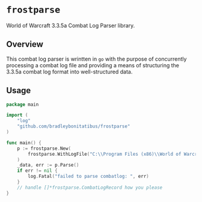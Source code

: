 # `frostparse`

World of Warcraft 3.3.5a Combat Log Parser library.

## Overview

This combat log parser is wrintten in `go` with the purpose of concurrently processing
a combat log file and providing a means of structuring the 3.3.5a combat log format
into well-structured data.

## Usage

```go
package main

import (   
    "log"
    "github.com/bradleybonitatibus/frostparse"
)

func main() {
    p := frostparse.New(
        frostparse.WithLogFile("C:\\Program Files (x86)\\World of Warcraft 3.3.5a\\Logs\\WoWCombatLog"),
    )
    _data, err := p.Parse()
    if err != nil {
        log.Fatal("failed to parse combatlog: ", err)
    }
    // handle []*frostparse.CombatLogRecord how you please
}

```